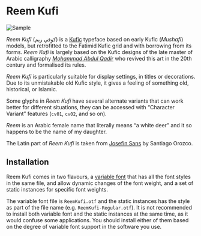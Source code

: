 Reem Kufi
=========

![Sample](FontSample.svg)

_Reem Kufi_ (كوفي ريم) is a [Kufic][1] typeface based on early Kufic
(_Mushafi_) models, but retrofitted to the Fatimid Kufic grid and with
borrowing from its forms. _Reem Kufi_ is largely based on the Kufic designs of
the late master of Arabic calligraphy [_Mohammad Abdul Qadir_][2] who revived
this art in the 20th century and formalised its rules.

_Reem Kufi_ is particularly suitable for display settings, in titles or
decorations. Due to its unmistakable old Kufic style, it gives a feeling of
something old, historical, or Islamic.

Some glyphs in _Reem Kufi_ have several alternate variants that can work better
for different situations, they can be accessed with “Character Variant”
features (`cv01`, `cv02`, and so on).

_Reem_ is an Arabic female name that literally means “a white deer” and it so
happens to be the name of my daughter.

The Latin part of _Reem Kufi_ is taken from [Josefin Sans][4] by Santiago
Orozco.

Installation
------------

Reem Kufi comes in two flavours, a [variable font][3] that has all the font
styles in the same file, and allow dynamic changes of the font weight, and a
set of static instances for specific font weights.

The variable font file is `ReemKufi.otf` and the static instances has the style
as part of the file name (e.g. `ReemKufi-Regular.otf`). It is not recommended
to install both variable font and the static instances at the same time, as it
would confuse some applications. You should install either of them based on the
degree of variable font support in the software you use.

[1]: https://en.wikipedia.org/wiki/Kufic
[2]: https://ar.wikipedia.org/wiki/محمد_عبد_القادر_عبد_الله_(خطاط)
[3]: https://web.dev/variable-fonts
[4]: https://github.com/googlefonts/josefinsans
